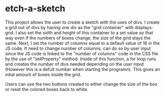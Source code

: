 # etch-a-sketch
This project allows the user to create a sketch with the uses of divs.
I create a grid out of divs by having one div as the "grid container" with displays: grid.
I also set the sidth and height of this container to a set value so that way even if 
the numbers of boxes change, the size of the grid stays the same. 
Next, I set the number of columns equal to a default value of 16 in the JS code.
If need to change number of columns, can do so by user input since the JS code is 
linked to the "number of columns" code in the CSS file by the use of "setProperty" 
method. Inside of this function, a for loop runs and creates the number of divs needed
depending on the user input (However this is a defult number when starting the programn).
This gives an intial amount of boxes inside the grid. 

Users can use the two buttons created to either change the size of the box or reset the colored 
boxes back to white. 